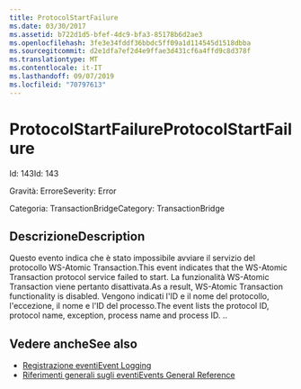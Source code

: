 ```yaml
---
title: ProtocolStartFailure
ms.date: 03/30/2017
ms.assetid: b722d1d5-bfef-4dc9-bfa3-85178b6d2ae3
ms.openlocfilehash: 3fe3e34fddf36bbdc5ff09a1d114545d1518dbba
ms.sourcegitcommit: d2e1dfa7ef2d4e9ffae3d431cf6a4ffd9c8d378f
ms.translationtype: MT
ms.contentlocale: it-IT
ms.lasthandoff: 09/07/2019
ms.locfileid: "70797613"
---
```

# <a name="protocolstartfailure"></a><span data-ttu-id="7512d-102">ProtocolStartFailure</span><span class="sxs-lookup"><span data-stu-id="7512d-102">ProtocolStartFailure</span></span>
<span data-ttu-id="7512d-103">Id: 143</span><span class="sxs-lookup"><span data-stu-id="7512d-103">Id: 143</span></span>  
  
 <span data-ttu-id="7512d-104">Gravità: Errore</span><span class="sxs-lookup"><span data-stu-id="7512d-104">Severity: Error</span></span>  
  
 <span data-ttu-id="7512d-105">Categoria: TransactionBridge</span><span class="sxs-lookup"><span data-stu-id="7512d-105">Category: TransactionBridge</span></span>  
  
## <a name="description"></a><span data-ttu-id="7512d-106">Descrizione</span><span class="sxs-lookup"><span data-stu-id="7512d-106">Description</span></span>  
 <span data-ttu-id="7512d-107">Questo evento indica che è stato impossibile avviare il servizio del protocollo WS-Atomic Transaction.</span><span class="sxs-lookup"><span data-stu-id="7512d-107">This event indicates that the WS-Atomic Transaction protocol service failed to start.</span></span> <span data-ttu-id="7512d-108">La funzionalità WS-Atomic Transaction viene pertanto disattivata.</span><span class="sxs-lookup"><span data-stu-id="7512d-108">As a result, WS-Atomic Transaction functionality is disabled.</span></span> <span data-ttu-id="7512d-109">Vengono indicati l'ID e il nome del protocollo, l'eccezione, il nome e l'ID del processo.</span><span class="sxs-lookup"><span data-stu-id="7512d-109">The event lists the protocol ID, protocol name, exception, process name and process ID.</span></span> <span data-ttu-id="7512d-110">.</span><span class="sxs-lookup"><span data-stu-id="7512d-110">.</span></span>  
  
## <a name="see-also"></a><span data-ttu-id="7512d-111">Vedere anche</span><span class="sxs-lookup"><span data-stu-id="7512d-111">See also</span></span>

- [<span data-ttu-id="7512d-112">Registrazione eventi</span><span class="sxs-lookup"><span data-stu-id="7512d-112">Event Logging</span></span>](index.md)
- [<span data-ttu-id="7512d-113">Riferimenti generali sugli eventi</span><span class="sxs-lookup"><span data-stu-id="7512d-113">Events General Reference</span></span>](events-general-reference.md)
